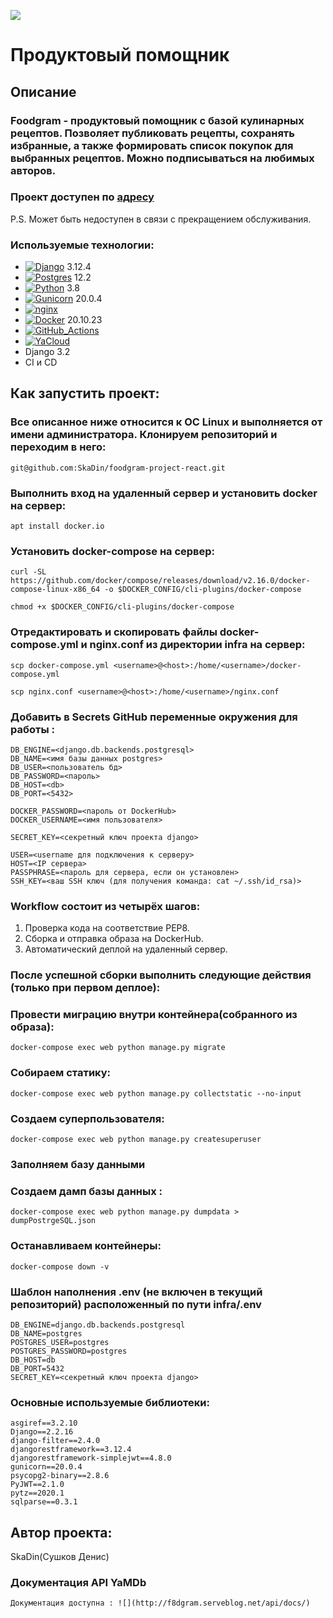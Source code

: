 ![](https://github.com/SkaDin/foodgram-project-react/actions/workflows/main.yml)

# Продуктовый помощник

## Описание
### Foodgram - продуктовый помощник с базой кулинарных рецептов. Позволяет публиковать рецепты, сохранять избранные, а также формировать список покупок для выбранных рецептов. Можно подписываться на любимых авторов.

### Проект доступен по [адресу](http://f8dgram.serveblog.net/)
P.S. Может быть недоступен в связи с прекращением обслуживания.
    
### Используемые технологии:
* [![Django](https://camo.githubusercontent.com/cbef21adebc167fac6552145a03c9e12ae03b8afd5e4f7de52379a98297de3fe/68747470733a2f2f696d672e736869656c64732e696f2f62616467652f444a414e474f2d524553542d6666313730393f7374796c653d666f722d7468652d6261646765266c6f676f3d646a616e676f266c6f676f436f6c6f723d776869746526636f6c6f723d666631373039266c6162656c436f6c6f723d67726179)](https://www.django-rest-framework.org/)  3.12.4 
* [![Postgres](https://camo.githubusercontent.com/29e7fc6c62f61f432d3852fbfa4190ff07f397ca3bde27a8196bcd5beae3ff77/68747470733a2f2f696d672e736869656c64732e696f2f62616467652f706f7374677265732d2532333331363139322e7376673f7374796c653d666f722d7468652d6261646765266c6f676f3d706f737467726573716c266c6f676f436f6c6f723d7768697465)](https://www.postgresql.org/) 12.2
* [![Python](https://camo.githubusercontent.com/eb61c0a4e1607e8052a9feb827408d8315a08b148089601fbe8dc3b0a8a466ff/68747470733a2f2f696d672e736869656c64732e696f2f62616467652f2d507974686f6e2d3436343634363f7374796c653d666c61742d737175617265266c6f676f3d507974686f6e)](https://www.python.org/) 3.8
* [![Gunicorn](https://camo.githubusercontent.com/c88b97546b409f575bc4391a817849ef096823826d157bac9ebc80e64c82b524/68747470733a2f2f696d672e736869656c64732e696f2f62616467652f2d67756e69636f726e2d3436343634363f7374796c653d666c61742d737175617265266c6f676f3d67756e69636f726e)](https://gunicorn.org/) 20.0.4
* [![nginx](https://camo.githubusercontent.com/5b86c36f70c8c587bc5c3d92b0d1a134186328d5ff3bc62fbd1ca1c592838c67/68747470733a2f2f696d672e736869656c64732e696f2f62616467652f2d4e47494e582d3436343634363f7374796c653d666c61742d737175617265266c6f676f3d4e47494e58)](https://nginx.org/ru/)
* [![Docker](https://camo.githubusercontent.com/bee90761c6a7a782a6886d6104c8c6e70eb65a6e8e032ced5a9fa659a42bcaa6/68747470733a2f2f696d672e736869656c64732e696f2f62616467652f2d446f636b65722d3436343634363f7374796c653d666c61742d737175617265266c6f676f3d646f636b6572)](https://www.docker.com/) 20.10.23
* [![GitHub_Actions](https://camo.githubusercontent.com/3c0f7b387b2c37dde06f213314f47550a8069ab0b56df55e169fc44da490b80d/68747470733a2f2f696d672e736869656c64732e696f2f62616467652f2d476974487562253230416374696f6e732d3436343634363f7374796c653d666c61742d737175617265266c6f676f3d476974487562253230616374696f6e73)](https://github.com/features/actions)
* [![YaCloud](https://camo.githubusercontent.com/e9eb246dba9c31eef78da4a970347cae81f2b8121dc1eea45f0f6d23b12e058b/68747470733a2f2f696d672e736869656c64732e696f2f62616467652f2d59616e6465782e436c6f75642d3436343634363f7374796c653d666c61742d737175617265266c6f676f3d59616e6465782e436c6f7564)](https://cloud.yandex.ru/)
* Django 3.2
* CI и CD 


## Как запустить проект:
### Все описанное ниже относится к ОС Linux и выполняется от имени администратора. Клонируем репозиторий и переходим в него:

```
git@github.com:SkaDin/foodgram-project-react.git
```
### Выполнить вход на удаленный сервер и установить docker на сервер: 
```
apt install docker.io 
```
### Установить docker-compose на сервер:

```
curl -SL https://github.com/docker/compose/releases/download/v2.16.0/docker-compose-linux-x86_64 -o $DOCKER_CONFIG/cli-plugins/docker-compose

chmod +x $DOCKER_CONFIG/cli-plugins/docker-compose
```
### Отредактировать и cкопировать файлы docker-compose.yml и nginx.conf из директории infra на сервер:

```
scp docker-compose.yml <username>@<host>:/home/<username>/docker-compose.yml

scp nginx.conf <username>@<host>:/home/<username>/nginx.conf
```
### Добавить в Secrets GitHub переменные окружения для работы :
```
DB_ENGINE=<django.db.backends.postgresql>
DB_NAME=<имя базы данных postgres>
DB_USER=<пользователь бд>
DB_PASSWORD=<пароль>
DB_HOST=<db>
DB_PORT=<5432>

DOCKER_PASSWORD=<пароль от DockerHub>
DOCKER_USERNAME=<имя пользователя>

SECRET_KEY=<секретный ключ проекта django>

USER=<username для подключения к серверу>
HOST=<IP сервера>
PASSPHRASE=<пароль для сервера, если он установлен>
SSH_KEY=<ваш SSH ключ (для получения команда: cat ~/.ssh/id_rsa)>

```
### Workflow состоит из четырёх шагов:
1. Проверка кода на соответствие PEP8.
2. Сборка и отправка образа на DockerHub.
3. Автоматический деплой на удаленный сервер.


### После успешной сборки выполнить следующие действия (только при первом деплое):
### Провести миграцию внутри контейнера(собранного из образа):
```
docker-compose exec web python manage.py migrate
```
### Собираем статику:
```
docker-compose exec web python manage.py collectstatic --no-input
```
### Создаем суперпользователя:
```
docker-compose exec web python manage.py createsuperuser
```
### Заполняем базу данными

### Создаем дамп базы данных :
```
docker-compose exec web python manage.py dumpdata > dumpPostrgeSQL.json
```
### Останавливаем контейнеры:
```
docker-compose down -v
```
### Шаблон наполнения .env (не включен в текущий репозиторий) расположенный по пути infra/.env
```
DB_ENGINE=django.db.backends.postgresql
DB_NAME=postgres
POSTGRES_USER=postgres
POSTGRES_PASSWORD=postgres
DB_HOST=db
DB_PORT=5432
SECRET_KEY=<секретный ключ проекта django>
```
### Основные используемые библиотеки:
```
asgiref==3.2.10
Django==2.2.16
django-filter==2.4.0
djangorestframework==3.12.4
djangorestframework-simplejwt==4.8.0
gunicorn==20.0.4
psycopg2-binary==2.8.6
PyJWT==2.1.0
pytz==2020.1
sqlparse==0.3.1 
```
## Автор проекта: 
SkaDin(Сушков Денис)

### Документация API YaMDb
```Документация доступна : ![](http://f8dgram.serveblog.net/api/docs/) ```
